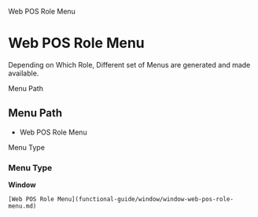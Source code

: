 
Web POS Role Menu
# Web POS Role Menu


Depending on Which Role, Different set of Menus are generated and made available.

Menu Path
## Menu Path



- Web POS Role Menu

Menu Type
### Menu Type

**Window**


```
[Web POS Role Menu](functional-guide/window/window-web-pos-role-menu.md)
```